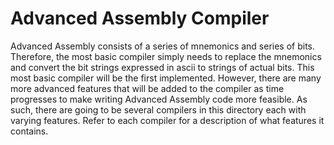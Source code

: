 # Advanced Assembly Compiler

Advanced Assembly consists of a series of mnemonics and series of bits.
Therefore, the most basic compiler simply needs to replace the mnemonics and
convert the bit strings expressed in ascii to strings of actual bits. This most
basic compiler will be the first implemented. However, there are many more
advanced features that will be added to the compiler as time progresses to make
writing Advanced Assembly code more feasible. As such, there are going to be
several compilers in this directory each with varying features. Refer to each
compiler for a description of what features it contains.

